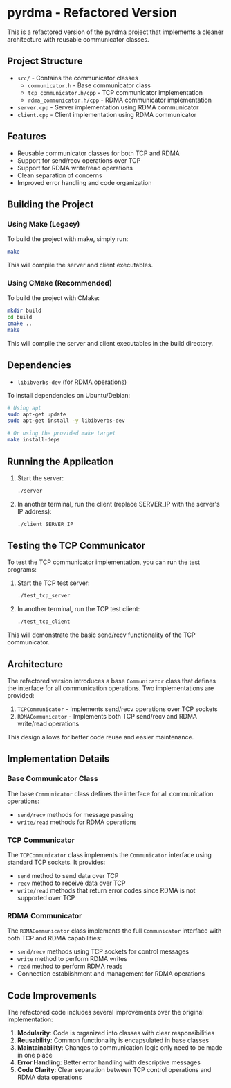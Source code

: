 # pyrdma - Refactored Version

This is a refactored version of the pyrdma project that implements a cleaner architecture with reusable communicator classes.

## Project Structure

- `src/` - Contains the communicator classes
  - `communicator.h` - Base communicator class
  - `tcp_communicator.h/cpp` - TCP communicator implementation
  - `rdma_communicator.h/cpp` - RDMA communicator implementation
- `server.cpp` - Server implementation using RDMA communicator
- `client.cpp` - Client implementation using RDMA communicator

## Features

- Reusable communicator classes for both TCP and RDMA
- Support for send/recv operations over TCP
- Support for RDMA write/read operations
- Clean separation of concerns
- Improved error handling and code organization

## Building the Project

### Using Make (Legacy)

To build the project with make, simply run:

```bash
make
```

This will compile the server and client executables.

### Using CMake (Recommended)

To build the project with CMake:

```bash
mkdir build
cd build
cmake ..
make
```

This will compile the server and client executables in the build directory.

## Dependencies

- `libibverbs-dev` (for RDMA operations)

To install dependencies on Ubuntu/Debian:

```bash
# Using apt
sudo apt-get update
sudo apt-get install -y libibverbs-dev

# Or using the provided make target
make install-deps
```

## Running the Application

1. Start the server:
   ```bash
   ./server
   ```

2. In another terminal, run the client (replace SERVER_IP with the server's IP address):
   ```bash
   ./client SERVER_IP
   ```

## Testing the TCP Communicator

To test the TCP communicator implementation, you can run the test programs:

1. Start the TCP test server:
   ```bash
   ./test_tcp_server
   ```

2. In another terminal, run the TCP test client:
   ```bash
   ./test_tcp_client
   ```

This will demonstrate the basic send/recv functionality of the TCP communicator.

## Architecture

The refactored version introduces a base `Communicator` class that defines the interface for all communication operations. Two implementations are provided:

1. `TCPCommunicator` - Implements send/recv operations over TCP sockets
2. `RDMACommunicator` - Implements both TCP send/recv and RDMA write/read operations

This design allows for better code reuse and easier maintenance.

## Implementation Details

### Base Communicator Class

The base `Communicator` class defines the interface for all communication operations:

- `send/recv` methods for message passing
- `write/read` methods for RDMA operations

### TCP Communicator

The `TCPCommunicator` class implements the `Communicator` interface using standard TCP sockets. It provides:

- `send` method to send data over TCP
- `recv` method to receive data over TCP
- `write/read` methods that return error codes since RDMA is not supported over TCP

### RDMA Communicator

The `RDMACommunicator` class implements the full `Communicator` interface with both TCP and RDMA capabilities:

- `send/recv` methods using TCP sockets for control messages
- `write` method to perform RDMA writes
- `read` method to perform RDMA reads
- Connection establishment and management for RDMA operations

## Code Improvements

The refactored code includes several improvements over the original implementation:

1. **Modularity**: Code is organized into classes with clear responsibilities
2. **Reusability**: Common functionality is encapsulated in base classes
3. **Maintainability**: Changes to communication logic only need to be made in one place
4. **Error Handling**: Better error handling with descriptive messages
5. **Code Clarity**: Clear separation between TCP control operations and RDMA data operations